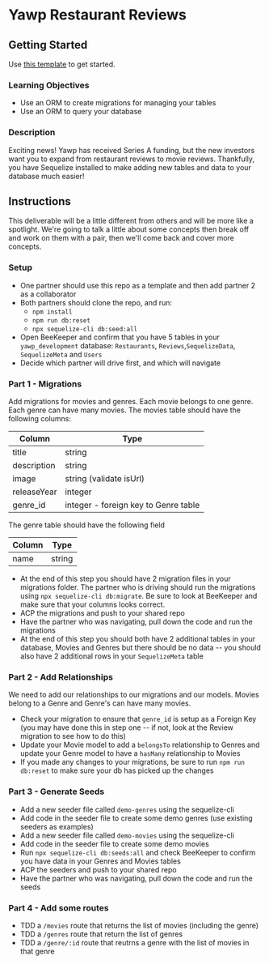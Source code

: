 # Yawp Restaurant Reviews

## Getting Started

Use [this template](https://github.com/alchemycodelab/backend-yawp-sequelize) to get started.

### Learning Objectives

- Use an ORM to create migrations for managing your tables
- Use an ORM to query your database

### Description

Exciting news! Yawp has received Series A funding, but the new investors want you to expand from restaurant reviews to movie reviews. Thankfully, you have Sequelize installed to make adding new tables and data to your database much easier!

## Instructions

This deliverable will be a little different from others and will be more like a spotlight. We're going to talk a little about some concepts then break off and work on them with a pair, then we'll come back and cover more concepts.

### Setup

- One partner should use this repo as a template and then add partner 2 as a collaborator
- Both partners should clone the repo, and run:
  - `npm install`
  - `npm run db:reset`
  - `npx sequelize-cli db:seed:all`
- Open BeeKeeper and confirm that you have 5 tables in your `yawp_development` database: `Restaurants`, `Reviews`,`SequelizeData`, `SequelizeMeta` and `Users`
- Decide which partner will drive first, and which will navigate

### Part 1 - Migrations

Add migrations for movies and genres. Each movie belongs to one genre. Each genre can have many movies. The movies table should have the following columns:

| Column      | Type                                 |
| ----------- | ------------------------------------ |
| title       | string                               |
| description | string                               |
| image       | string (validate isUrl)              |
| releaseYear | integer                              |
| genre_id    | integer - foreign key to Genre table |

The genre table should have the following field

| Column | Type   |
| ------ | ------ |
| name   | string |

- At the end of this step you should have 2 migration files in your migrations folder. The partner who is driving should run the migrations using `npx sequelize-cli db:migrate`. Be sure to look at BeeKeeper and make sure that your columns looks correct.
- ACP the migrations and push to your shared repo
- Have the partner who was navigating, pull down the code and run the migrations
- At the end of this step you should both have 2 additional tables in your database, Movies and Genres but there should be no data -- you should also have 2 additional rows in your `SequelizeMeta` table

### Part 2 - Add Relationships

We need to add our relationships to our migrations and our models. Movies belong to a Genre and Genre's can have many movies.

- Check your migration to ensure that `genre_id` is setup as a Foreign Key (you may have done this in step one -- if not, look at the Review migration to see how to do this)
- Update your Movie model to add a `belongsTo` relationship to Genres and update your Genre model to have a `hasMany` relationship to Movies
- If you made any changes to your migrations, be sure to run `npm run db:reset` to make sure your db has picked up the changes

### Part 3 - Generate Seeds

- Add a new seeder file called `demo-genres` using the sequelize-cli
- Add code in the seeder file to create some demo genres (use existing seeders as examples)
- Add a new seeder file called `demo-movies` using the sequelize-cli
- Add code in the seeder file to create some demo movies
- Run `npx sequelize-cli db:seeds:all` and check BeeKeeper to confirm you have data in your Genres and Movies tables
- ACP the seeders and push to your shared repo
- Have the partner who was navigating, pull down the code and run the seeds

### Part 4 - Add some routes

- TDD a `/movies` route that returns the list of movies (including the genre)
- TDD a `/genres` route that return the list of genres
- TDD a `/genre/:id` route that reutrns a genre with the list of movies in that genre
